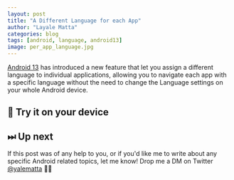 ```yaml
---
layout: post
title: "A Different Language for each App"
author: "Layale Matta"
categories: blog
tags: [android, language, android13]
image: per_app_language.jpg
---
```


[Android 13](https://www.android.com/android-13/) has introduced a new feature that let you assign a different language to individual applications, allowing you to navigate each app with a specific language without the need to change the Language settings on your whole Android device.

## 📱 Try it on your device 

<!---

While both **Preferences** and **Proto DataStore** allow saving data, they do this in different ways. One important feature is applied only when using **Proto DataStore**, and it is **Type Safety**. 

With **Proto DataStore** we don't have to use keys. Instead we define a schema using Protocol Buffers. And with Protocol Buffers we can persist **strongly typed data**.

One of the downsides of **SharedPreferences** and **Preferences DataStore** is that there is no way to ensure that keys are accessed with the correct type. Using **Proto DataStore**, we know what types are stored and we will just provide them.

## 🔍 What's Protocol Buffers? 

Protocol Buffers were developed by Google for storing and interchanging all kinds of structured information. They are used for **serializing structured data**. It is similar to XML and other similar data formats, but **it's smaller, faster and simpler**.

If you don't know what serialization is, it's the process of translating a data structure or object state into a format that can be stored, like for example, a file or a memory data buffer.

### 👷🏻 How Protocol Buffers work?

We need to define how we want our data to be structured once, and the compiler will generate the source code for us to easily read and write the structured data. 

That said, with **Proto Datastore** we will serialize and save our custom data structure using Protocol Buffers and of course deserialize and read the values whenever we need to.

### 🤿 Let's dive 

In this simple [project](https://github.com/yalematta/datastore-demo), we are implementing the same _**Remember Me**_ functionality as in the previous post. We are currently using **SharedPreferences** to store this value and redirect the user to the Welcome screen once it's checked. We will migrate the code to use **Proto DataStore**.

<img src="../assets/img/proto_login.png" width="300"/> <img src="../assets/img/proto_welcome.png" width="300"/>

To get your hands on the code, consider checking this [GitHub repo](https://github.com/yalematta/datastore-demo). <br>
The final code is located in the [_proto_datastore_](https://github.com/yalematta/datastore-demo/tree/proto_datastore) branch.

## 🏷️ Define Protobuf schema 

In order to use **Proto Datastore** we will need to define our Protobuf schema in a new `.proto` file. So instead of creating a model class in Kotlin, we will define it in a Protobuf schema instead. And there's a **new syntax** that we need to follow when writing this schema.

We will install a plugin in Android Studio called **Protocol Buffer Editor** that will help us write the Proto file. Make sure to install it before creating your proto files.

<img src="../assets/img/protobuf_plugin.png" width="600"/> 

Once installed, we switch to our **Project View** and under **`app/src/main`** we create a new directory called **proto**. Inside this directory we create a new file **`user_prefs.proto`** where we define our Protocol Buffer schema as follows:

<script src="https://gist.github.com/yalematta/cfa7afec0e8f9a72c08fe213b359182f.js"></script>

Let me walk you through this syntax:

### 1️⃣ Syntax

There are 2 versions for the Protobuff syntax: proto2 and proto3. You can check the [documention](https://developers.google.com/protocol-buffers/docs/proto3) for more info regarding these two different versions. In our case, we are going to use **proto3**.

### 2️⃣ Options

Then, we are going to write 2 options:
First, our **`java_package`** name. We need it in order to tell our compiler where to generate our classes from this protocol buffer. 
The second option is **`java_multiple_files`**. We will set it to true and this means that we need to create a separate file for each top level **message** object of this proto file.

### 3️⃣ Message

The **message** keyword defines the data structure. And inside it, we define the members of this structure. As you may have noticed we have different primitive types  in this syntax. 

<img src="../assets/img/protobuf_types.png" width="600"/> 

By taking a look at the [documentation](https://developers.google.com/protocol-buffers/docs/proto3), we can learn that: int32 in Java represents an Integer, int64 a Long and bool is a Boolean.

We create an object **UserPreferences** with 2 member fields: a bool, a string and an int32. Don't be confused when you see these 1, 2 and 3. These are not actual values but unique numbers to identify our fields in the _message binary format_ and they **should not be changed** once our message object is in use.

## 🔌 Dependencies 

Before we continue let's place this **plugin** at the top of our build.gradle file.

<script src="https://gist.github.com/yalematta/b7bfcee4e0dae16c35fd55530c32b527.js"></script>

Then we need to add two dependencies, one for Protobuf and one for Proto DataStore.

<script src="https://gist.github.com/yalematta/dfcf0b37b4c885a207626f5bb25238a1.js"></script>

And finally at the end of our build.gradle file we configure Protobuf and we **sync our project**.

<script src="https://gist.github.com/yalematta/bbece7f997ba217e93676b6e64038afb.js"></script>

Now that we have added this plugin, we should be able to see the automatically generated files by this plugin from our **`user_prefs.proto`** file. 

Rebuild the project to see those files inside the java (generated) folder. 

We find a new **UserPrefs** folder that represents our proto file,  and a **UserPreferences** class that represents our message object. Inside it we have java code that implements some getters and setters for this UserPreferences message object.

## ↪️ Serializer 

To tell DataStore how to read and write the data type we defined in the proto file, we need to implement a Serializer. The Serializer defines also the default value to be returned if there's no data saved yet.

Back in our project, we create a class called **UserPreferencesSerializer** which extends Serializer<UserPreferences>. We implement its two methods readFrom and writeTo. In these methods we define how we want to read and write this object into our DataStore.

<script src="https://gist.github.com/yalematta/de4e14ae3e6c154cca432eecb31cd8e1.js"></script>

## 🗃️ DataStore Repository 

Next we create our Repository which we call **UserPreferencesRepository**.

<script src="https://gist.github.com/yalematta/dc5d09a3f1fe116b673bc1b0e6c49db0.js"></script>

### 📋 Read from DataStore 

We create a new variable called userPreferencesFlow of type Flow<UserPreferences>. We use our dataStore to read the data and catch exceptions if there is any and emit the default instance of UserPreferences in that case.

<script src="https://gist.github.com/yalematta/0a71f274d6ad057bdddc2c9087fc9434.js"></script>

### 📝 Write to DataStore 

We create the suspend updateUsername function which will update one field from our UserPreferences member values. We will call **`preference.toBuilder().`** and we choose the setter method that we need from our generated class.

<script src="https://gist.github.com/yalematta/8df794025887336597365c5558a820d7.js"></script>

P.S: Don't forget to create a method to update each field.

### 🆑 Clear DataStore 

To clear data, we can either clear the preferences all together or clear a specific preference by its method from our generated class.

<script src="https://gist.github.com/yalematta/47c77317f29dee5b1a047bee985898c8.js"></script>

## 🤙🏼 Call it from the ViewModel 

In our **LoginViewModel**, we create a variable for our **UserPreferences**, read its data from our DataStore as a Flow and then convert it to LiveData.

Next we create a new function named **saveUserPreferences** and we pass to it the values that we want to update. We call viewModel scope and run the following code inside a coroutine since our update functions in our Repository are using Kotlin Coroutines.

<script src="https://gist.github.com/yalematta/0ca185c7acc4ef45b170cfa476946d5f.js"></script>

**LoginViewModelFactory** is a ViewModelProvider.Factory that is responsible to create our instance of **LoginViewModel** later in our Activity. We will pass to it the **DataStoreRepository** which is need in **LoginViewModel**'s constructor.

## 🔬 Observe it in the Activity 

### 🗄️ Create DataStore 

In our Activity, we first create our userPreferencesDataStore and we initialize it and pass to it a file name as well as our Serializer class. 

<script src="https://gist.github.com/yalematta/55129c3f89abfc16731669495395347c.js"></script>

### 📦 Migrate from SharedPreferences 

If we are migrating our existing data from the SharedPreferences, when creating our DataStore, we should add a migration based on the SharedPreferences name. 

And when creating the dataStore we need to update the DataStore builder and assign to the migrations parameter a new list that contains an instance of our SharedPreferencesMigration.

Define the mapping logic from SharedPreferences to UserPreferences inside your SharedPreferencesMigration.

DataStore will be able to migrate from SharedPreferences to DataStore automatically, for us. 

<script src="https://gist.github.com/yalematta/6c975819f7a3e1535f24863c9b20d4a0.js"></script>

Inside our onCreate function, we initialize our ViewModel and we observe our fields' values, so that whenever this data changes we will update it in its corresponding text field. 

And whenever we click our login button, we store the value from our editText and checkBox field and update it in our DataStore using the saveUserPreferences function.

<script src="https://gist.github.com/yalematta/3c9193d6c6e1108c641d8a728f883472.js"></script>

## 💡 Key Takeaways 

Now that we migrated to Preferences DataStore let's recap! 

**DataStore**:
- is a replacement for SharedPreferences
- has a fully asynchronous API using Kotlin coroutines and Flow
- guarantees data consistency
- handles data migration
- handles data corruption

DataStore has 2 different implementations: Preferences DataStore and Proto DataStore.

[**Preferences DataStore**](https://yalematta.dev/blog/preferences-datastore.html):
- stores and accesses data using keys

**Proto DataStore**:
- ensures Type Safety
- requires defining a schema using Protocol Buffers

-->

## ⏭ Up next 

If this post was of any help to you, or if you'd like me to write about any specific Android related topics, let me know! Drop me a DM on Twitter [@yalematta](https://twitter.com/yalematta) ✌🏼
